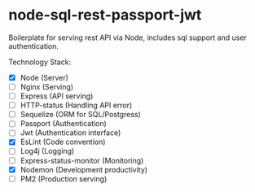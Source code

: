 # node-sql-rest-passport-jwt
Boilerplate for serving rest API via Node, includes sql support and user authentication.

Technology Stack:

- [x] Node (Server)
- [ ] Nginx (Serving)
- [ ] Express (API serving)
- [ ] HTTP-status (Handling API error)
- [ ] Sequelize (ORM for SQL/Postgress)
- [ ] Passport (Authentication)
- [ ] Jwt (Authentication interface)
- [x] EsLint (Code convention)
- [ ] Log4j (Logging)
- [ ] Express-status-monitor (Monitoring)
- [x] Nodemon (Development productivity)
- [ ] PM2 (Production serving)
